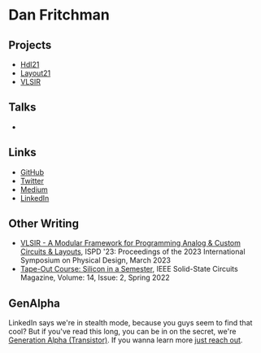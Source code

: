 
# Dan Fritchman


## Projects

- [Hdl21](https://github.com/dan-fritchman/Hdl21)
- [Layout21](https://github.com/dan-fritchman/Layout21)
- [VLSIR](https://github.com/vlsir/vlsir)

## Talks

- 

## Links

- [GitHub](https://github.com/dan-fritchman)
- [Twitter](https://x.com/dan_fritchman)
- [Medium](https://medium.com/@dan_fritchman)
- [LinkedIn](https://www.linkedin.com/in/danfritchman/)


## Other Writing 

- [VLSIR - A Modular Framework for Programming Analog & Custom Circuits & Layouts](https://dl.acm.org/doi/10.1145/3569052.3579860), ISPD '23: Proceedings of the 2023 International Symposium on Physical Design, March 2023
- [Tape-Out Course: Silicon in a Semester](https://ieeexplore.ieee.org/document/9805608), IEEE Solid-State Circuits Magazine, Volume: 14, Issue: 2, Spring 2022

## GenAlpha

LinkedIn says we're in stealth mode, because you guys seem to find that cool? But if you've read this long, you can be in on the secret, we're [Generation Alpha (Transistor)](https://generation-alpha-transistor.com/). If you wanna learn more [just reach out](mailto:dan@gen-alpha.io). 
